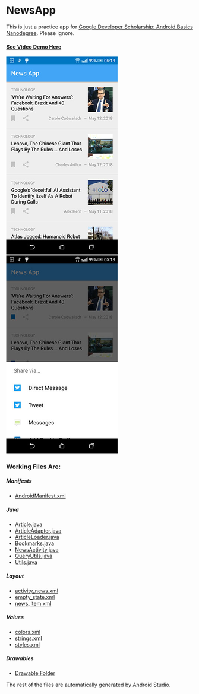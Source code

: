# NewsApp

This is just a practice app for [Google Developer Scholarship: Android Basics Nanodegree](https://www.udacity.com/google-scholarships). Please ignore.

#### [See Video Demo Here](https://youtu.be/qAZIHGXAkeg)

![News App Main Screen](https://github.com/danieldogeanu/NewsApp/blob/master/screenshots/newsapp_main.jpg)
![News App Share Screen](https://github.com/danieldogeanu/NewsApp/blob/master/screenshots/newsapp_share.jpg)

### Working Files Are:
##### Manifests
* [AndroidManifest.xml](https://github.com/danieldogeanu/NewsApp/blob/master/app/src/main/AndroidManifest.xml)
##### Java
* [Article.java](https://github.com/danieldogeanu/NewsApp/blob/master/app/src/main/java/com/danieldogeanu/android/newsapp/Article.java)
* [ArticleAdapter.java](https://github.com/danieldogeanu/NewsApp/blob/master/app/src/main/java/com/danieldogeanu/android/newsapp/ArticleAdapter.java)
* [ArticleLoader.java](https://github.com/danieldogeanu/NewsApp/blob/master/app/src/main/java/com/danieldogeanu/android/newsapp/ArticleLoader.java)
* [Bookmarks.java](https://github.com/danieldogeanu/NewsApp/blob/master/app/src/main/java/com/danieldogeanu/android/newsapp/Bookmarks.java)
* [NewsActivity.java](https://github.com/danieldogeanu/NewsApp/blob/master/app/src/main/java/com/danieldogeanu/android/newsapp/NewsActivity.java)
* [QueryUtils.java](https://github.com/danieldogeanu/NewsApp/blob/master/app/src/main/java/com/danieldogeanu/android/newsapp/QueryUtils.java)
* [Utils.java](https://github.com/danieldogeanu/NewsApp/blob/master/app/src/main/java/com/danieldogeanu/android/newsapp/Utils.java)
##### Layout
* [activity_news.xml](https://github.com/danieldogeanu/NewsApp/blob/master/app/src/main/res/layout/activity_news.xml)
* [empty_state.xml](https://github.com/danieldogeanu/NewsApp/blob/master/app/src/main/res/layout/empty_state.xml)
* [news_item.xml](https://github.com/danieldogeanu/NewsApp/blob/master/app/src/main/res/layout/news_item.xml)
##### Values
* [colors.xml](https://github.com/danieldogeanu/NewsApp/blob/master/app/src/main/res/values/colors.xml)
* [strings.xml](https://github.com/danieldogeanu/NewsApp/blob/master/app/src/main/res/values/strings.xml)
* [styles.xml](https://github.com/danieldogeanu/NewsApp/blob/master/app/src/main/res/values/styles.xml)
##### Drawables
* [Drawable Folder](https://github.com/danieldogeanu/NewsApp/tree/master/app/src/main/res/drawable)

The rest of the files are automatically generated by Android Studio.
